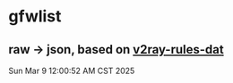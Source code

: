 # gfwlist
## raw -> json, based on [v2ray-rules-dat](https://github.com/Loyalsoldier/v2ray-rules-dat)
Sun Mar  9 12:00:52 AM CST 2025

